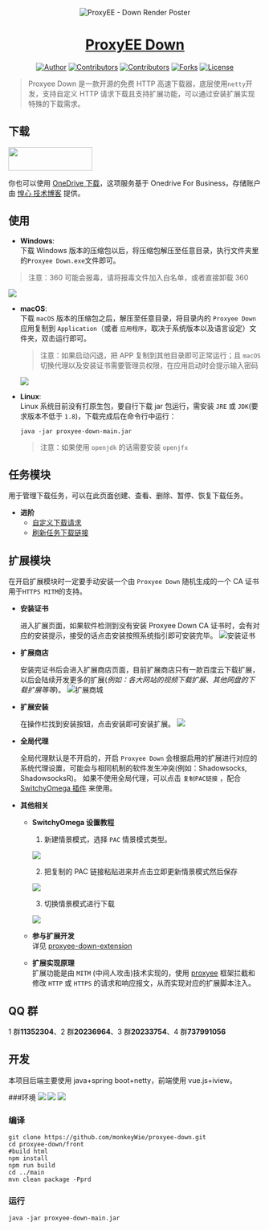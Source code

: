 <p align="center">
<img src="https://i.imgur.com/m7cxr06.jpg" alt="ProxyEE - Down Render Poster">
</p>

<a href="https://www.pdown.org" target="_blank"><h1 align="center">ProxyEE Down</h1></a>

<p align="center">
<a href="https://github.com/monkeyWie" target="_blank"><img alt="Author" src="https://img.shields.io/badge/author-monkeyWie-red.svg?style=flat-square"/></a>
<a href="https://github.com/proxyee-down-org/proxyee-down/graphs/contributors"><img alt="Contributors" src="https://img.shields.io/github/contributors/proxyee-down-org/proxyee-down.svg?style=flat-square"/></a>
<a href="https://github.com/proxyee-down-org/proxyee-down/stargazers"><img alt="Contributors" src="https://img.shields.io/github/stars/proxyee-down-org/proxyee-down.svg?style=flat-square"/></a>
<a href="https://github.com/proxyee-down-org/proxyee-down/fork"><img alt="Forks" src="https://img.shields.io/github/forks/proxyee-down-org/proxyee-down.svg?style=flat-square"/></a>
<a href="https://github.com/proxyee-down-org/proxyee-down/blob/master/LICENSE"><img alt="License" src="https://img.shields.io/github/license/proxyee-down-org/proxyee-down.svg?style=flat-square"/></a>
</p>

> Proxyee Down 是一款开源的免费 HTTP 高速下载器，底层使用`netty`开发，支持自定义 HTTP 请求下载且支持扩展功能，可以通过安装扩展实现特殊的下载需求。


## 下载
  
<a href="https://get.soft.org/proxyeedown"><img src="https://raw.githubusercontent.com/hxco/Get/master/badges/cn/minisize/badge-320x94.png" width="167" height="47"><a>

你也可以使用 [OneDrive 下载](https://imhx-my.sharepoint.com/:f:/g/personal/pd_imhx_onmicrosoft_com/EnPrybHS3rVFuy_HdcP7RLoBwhb0k5ayJdIzwjU0hCM9-A?e=he0oIz)，这项服务基于 Onedrive For Business，存储账户由 [惶心 技术博客](https://tech.hxco.de) 提供。

## 使用

- **Windows**:   
  下载 Windows 版本的压缩包以后，将压缩包解压至任意目录，执行文件夹里的`Proxyee Down.exe`文件即可。  
 > 注意：360 可能会报毒，请将报毒文件加入白名单，或者直接卸载 360

  ![](https://upload.cc/i1/2018/09/14/ZcgU9L.png)
- **macOS**:  
  下载 `macOS` 版本的压缩包之后，解压至任意目录，将目录内的 `Proxyee Down` 应用复制到 `Application`（或者 `应用程序`，取决于系统版本以及语言设定）文件夹，双击运行即可。  
  > 注意：如果启动闪退，把 APP 复制到其他目录即可正常运行；且 `macOS` 切换代理以及安装证书需要管理员权限，在应用启动时会提示输入密码

  ![](https://upload.cc/i1/2018/09/14/2ftXlP.png)
- **Linux**:  
  Linux 系统目前没有打原生包，要自行下载 jar 包运行，需安装 `JRE` 或 `JDK`(要求版本不低于 `1.8`)，下载完成后在命令行中运行：
  ```
  java -jar proxyee-down-main.jar
  ```
  > 注意：如果使用 `openjdk` 的话需要安装 `openjfx`


## 任务模块

用于管理下载任务，可以在此页面创建、查看、删除、暂停、恢复下载任务。

- **进阶**
  - [自定义下载请求](https://github.com/proxyee-down-org/proxyee-down/blob/v2.5/.guide/common/create/read.md)
  - [刷新任务下载链接](https://github.com/proxyee-down-org/proxyee-down/blob/v2.5/.guide/common/refresh/read.md)

## 扩展模块

在开启扩展模块时一定要手动安装一个由 `Proxyee Down` 随机生成的一个 CA 证书用于`HTTPS MITM`的支持。

- **安装证书**

  进入扩展页面，如果软件检测到没有安装 Proxyee Down CA 证书时，会有对应的安装提示，接受的话点击安装按照系统指引即可安装完毕。
  ![安装证书](https://upload.cc/i1/2018/09/14/hzCZbJ.png)

- **扩展商店**

  安装完证书后会进入扩展商店页面，目前扩展商店只有一款百度云下载扩展，以后会陆续开发更多的扩展(_例如：各大网站的视频下载扩展、其他网盘的下载扩展等等_)。
  ![扩展商城](https://upload.cc/i1/2018/09/14/jZ5lUI.png)

- **扩展安装**

  在操作栏找到安装按钮，点击安装即可安装扩展。
  ![](https://upload.cc/i1/2018/09/14/JgZXj4.png)

- **全局代理**

  全局代理默认是不开启的，开启 `Proxyee Down` 会根据启用的扩展进行对应的系统代理设置，可能会与相同机制的软件发生冲突(例如：Shadowsocks, ShadowsocksR)。
  如果不使用全局代理，可以点击 `复制PAC链接` ，配合 [SwitchyOmega 插件](https://www.switchyomega.com/) 来使用。

- **其他相关**

  - **SwitchyOmega 设置教程**  
    1. 新建情景模式，选择 `PAC` 情景模式类型。

      ![](https://upload.cc/i1/2018/09/14/1Uj25H.png)
      
    2. 把复制的 PAC 链接粘贴进来并点击立即更新情景模式然后保存

      ![](https://upload.cc/i1/2018/09/14/ZKdqrU.png)

    3. 切换情景模式进行下载  

      ![](https://upload.cc/i1/2018/09/14/h4qP9F.png)

  - **参与扩展开发**  
    详见 [proxyee-down-extension](https://github.com/proxyee-down-org/proxyee-down-extension)

  - **扩展实现原理**  
    扩展功能是由 `MITM` (中间人攻击)技术实现的，使用 [proxyee](https://github.com/monkeyWie/proxyee) 框架拦截和修改 `HTTP` 或 `HTTPS` 的请求和响应报文，从而实现对应的扩展脚本注入。

## QQ 群

1 群**11352304**、2 群**20236964**、3 群**20233754**、4 群**737991056**

## 开发

本项目后端主要使用 java+spring boot+netty，前端使用 vue.js+iview。

###环境
![](https://img.shields.io/badge/JAVA-1.8%2B-brightgreen.svg) ![](https://img.shields.io/badge/maven-3.0%2B-brightgreen.svg) ![](https://img.shields.io/badge/node.js-8.0%2B-brightgreen.svg)

### 编译

```
git clone https://github.com/monkeyWie/proxyee-down.git
cd proxyee-down/front
#build html
npm install
npm run build
cd ../main
mvn clean package -Pprd
```

### 运行
```
java -jar proxyee-down-main.jar
```
